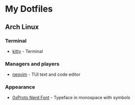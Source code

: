 # My Dotfiles

## Arch Linux

### Terminal

- [kitty](https://github.com/kovidgoyal/kitty) - Terminal

### Managers and players

- [neovim](https://github.com/neovim/neovim) - TUI text and code editor

### Appearance

- [0xProto Nerd Font](https://github.com/ryanoasis/nerd-fonts/tree/master/patched-fonts/0xProto) - Typeface in monospace with symbols
